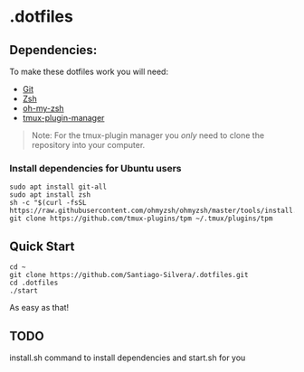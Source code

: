 # .dotfiles


## Dependencies:

To make these dotfiles work you will need:

- [Git](https://git-scm.com/book/en/v2/Getting-Started-Installing-Git)
- [Zsh](https://github.com/ohmyzsh/ohmyzsh/wiki/Installing-ZSH)
- [oh-my-zsh](https://ohmyz.sh/#install)
- [tmux-plugin-manager](https://github.com/tmux-plugins/tpm?tab=readme-ov-file#installation)

> Note: For the tmux-plugin manager you *only* need to clone the repository into your computer.

### Install dependencies for Ubuntu users
```
sudo apt install git-all
sudo apt install zsh
sh -c "$(curl -fsSL https://raw.githubusercontent.com/ohmyzsh/ohmyzsh/master/tools/install.sh)"
git clone https://github.com/tmux-plugins/tpm ~/.tmux/plugins/tpm
```

## Quick Start

```
cd ~
git clone https://github.com/Santiago-Silvera/.dotfiles.git
cd .dotfiles
./start
```
As easy as that!


## TODO

install.sh command to install dependencies and start.sh for you
